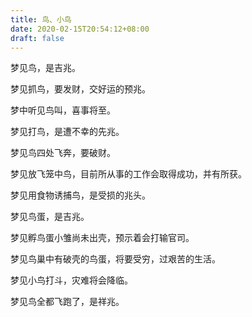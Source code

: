 ```yaml
---
title: 鸟、小鸟
date: 2020-02-15T20:54:12+08:00
draft: false
---
```


梦见鸟，是吉兆。



梦见抓鸟，要发财，交好运的预兆。



梦中听见鸟叫，喜事将至。



梦见打鸟，是遭不幸的先兆。



梦见鸟四处飞奔，要破财。



梦见放飞笼中鸟，目前所从事的工作会取得成功，并有所获。



梦见用食物诱捕鸟，是受损的兆头。



梦见鸟蛋，是吉兆。



梦见孵鸟蛋小雏尚未出壳，预示着会打输官司。



梦见鸟巢中有破壳的鸟蛋，将要受穷，过艰苦的生活。



梦见小鸟打斗，灾难将会降临。



梦见鸟全都飞跑了，是祥兆。

